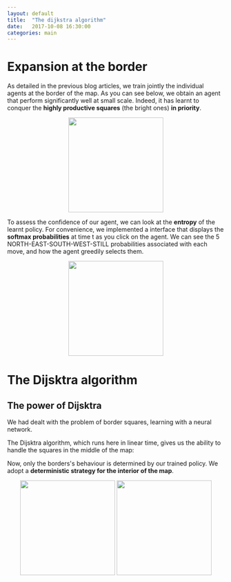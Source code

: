 ```yaml
---
layout: default
title:  "The dijkstra algorithm"
date:   2017-10-08 16:30:00
categories: main
---
```


<style type="text/css">
  {% include center.css %}
</style>

# Expansion at the border

As detailed in the previous blog articles, we train jointly the individual agents at the border of the map. As you can see below, we obtain 
an agent that perform significantly well at small scale. Indeed, it has learnt to conquer the **highly productive squares** (the bright ones) **in priority**.

<p align="center">
<img height="220" width="220" src="https://user-images.githubusercontent.com/15527397/33241911-e22a4b74-d2cc-11e7-9a31-d89129b1248a.gif">
</p>

To assess the confidence of our agent, we can look at the **entropy** of the learnt policy. For convenience, we implemented a interface that displays the **softmax probabilities** at time t as you click on the agent.
We can see the 5 NORTH-EAST-SOUTH-WEST-STILL probabilities associated with each move, and how the agent greedily selects them.

<p align="center">
<img height="220" width="220" src="https://user-images.githubusercontent.com/15527397/33241913-e8c55514-d2cc-11e7-808c-0b89fbb9d547.gif">
 </p>

# The Dijsktra algorithm

## The power of Dijsktra

We had dealt with the problem of border squares, learning with a neural network.

The Dijsktra algorithm, which runs here in linear time, gives us the ability to handle the squares in the middle of the map:

Now, only the borders's behaviour is determined by our trained policy. We adopt a **deterministic strategy for the interior of the map**.

<p align="center">
<img height="220" width="220" src="https://user-images.githubusercontent.com/15527397/33241925-fc114948-d2cc-11e7-8c39-fed8064a466f.gif">
<img height="220" width="220" src="https://user-images.githubusercontent.com/15527397/33241930-1388cd26-d2cd-11e7-87a8-d775c81efc01.gif">
 </p>

